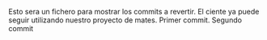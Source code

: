 Esto sera un fichero para mostrar los commits a revertir. El ciente ya puede seguir utilizando nuestro proyecto de mates. Primer commit. Segundo commit

